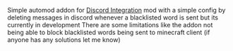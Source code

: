 Simple automod addon for [Discord Integration](https://modrinth.com/plugin/dcintegration) mod with a simple config by deleting messages in discord whenever a blacklisted word is sent but its currently in development
There are some limitations like the addon not being able to block blacklisted words being sent to minecraft client (if anyone has any solutions let me know)
